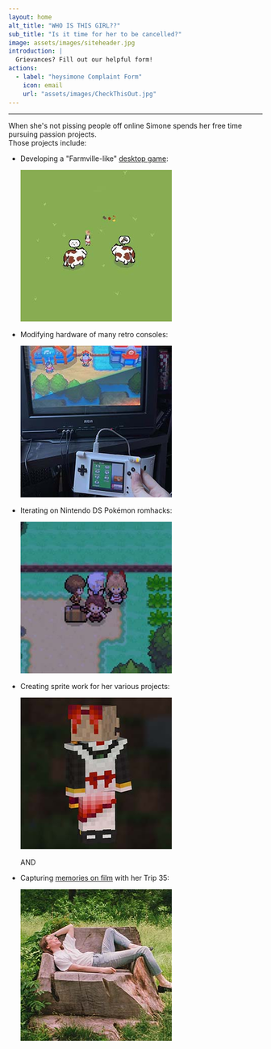 ```yaml
---
layout: home
alt_title: "WHO IS THIS GIRL??"
sub_title: "Is it time for her to be cancelled?"
image: assets/images/siteheader.jpg
introduction: |
  Grievances? Fill out our helpful form!
actions:
  - label: "heysimone Complaint Form"
    icon: email
    url: "assets/images/CheckThisOut.jpg"
---
```

* * *
  
When she's not pissing people off online Simone spends her free time pursuing passion projects.  
Those projects include:  


  - Developing a "Farmville-like" [desktop game](/HappyFarmWorld/):  

    ![HappyFarmWorld](assets/images/Splash5.jpg)  

  - Modifying hardware of many retro consoles:  

    ![NDS-tvOUT](assets/images/Splash4.jpg)  

  - Iterating on Nintendo DS Pokémon romhacks:  

    ![MochaMonPlatinum](assets/images/Splash2.jpg)  

  - Creating sprite work for her various projects:  

    ![MinecraftSkin](assets/images/Splash1.jpg)  

      AND  

  - Capturing [memories on film](gallery.md) with her Trip 35:  

    ![Chicago](assets/images/Splash6.jpg)
